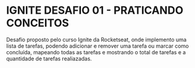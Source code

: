 # IGNITE DESAFIO 01 - PRATICANDO CONCEITOS
Desafio proposto pelo curso Ignite da Rocketseat, onde implemento uma lista de tarefas, podendo adicionar e remover uma tarefa ou marcar como concluída, mapeando todas as tarefas e mostrando o total de tarefas e a quantidade de tarefas realiazadas.

